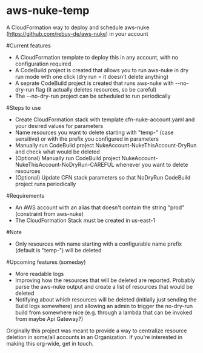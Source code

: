 # aws-nuke-temp
A CloudFormation way to deploy and schedule aws-nuke (https://github.com/rebuy-de/aws-nuke) in your account

#Current features
- A CloudFormation template to deploy this in any account, with no configuration required
- A CodeBuild project is created that allows you to run aws-nuke in dry run mode with one click (dry run = it doesn't delete anything)
- A seprate CodeBuild project is created that runs aws-nuke with --no-dry-run flag (it actually deletes resources, so be careful)
- The --no-dry-run project can be scheduled to run periodically

#Steps to use
- Create CloudFormation stack with template cfn-nuke-account.yaml and your desired values for parameters
- Name resources you want to delete starting with "temp-" (case sensitive) or with the prefix you configured in parameters
- Manually run CodeBuild project NukeAccount-NukeThisAccount-DryRun and check what would be deleted
- (Optional) Manually run CodeBuild project NukeAccount-NukeThisAccount-NoDryRun-CAREFUL whenever you want to delete resources
- (Optional) Update CFN stack parameters so that NoDryRun CodeBuild project runs periodically

#Requirements
- An AWS account with an alias that doesn't contain the string "prod" (constraint from aws-nuke)
- The CloudFormation Stack must be created in us-east-1

#Note
- Only resources with name starting with a configurable name prefix (default is "temp-") will be deleted

#Upcoming features (someday)
- More readable logs
- Improving how the resources that will be deleted are reported. Probably parse the aws-nuke output and create a list of resources that would be deleted
- Notifying about which resources will be deleted (initially just sending the Build logs somewhere) and allowing an admin to trigger the no-dry-run build from somewhere nice (e.g. through a lambda that can be invoked from maybe Api Gateway?)

Originally this project was meant to provide a way to centralize resource deletion in some/all accounts in an Organization. If you're interested in making this org-wide, get in touch.
